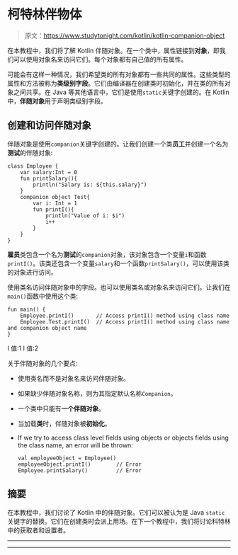 # 柯特林伴物体

> 原文：<https://www.studytonight.com/kotlin/kotlin-companion-object>

在本教程中，我们将了解 Kotlin 伴随对象。在一个类中，属性链接到**对象**，即我们可以使用对象名来访问它们。每个对象都有自己值的所有属性。

可能会有这样一种情况，我们希望类的所有对象都有一些共同的属性。这些类型的属性和方法被称为**类级别字段**。它们由编译器在创建类时初始化，并在类的所有对象之间共享。在 Java 等其他语言中，它们是使用`static`关键字创建的。在 Kotlin 中，**伴随对象**用于声明类级别字段。

## 创建和访问伴随对象

伴随对象是使用`companion`关键字创建的。让我们创建一个类**员工**并创建一个名为**测试**的伴随对象:

```
class Employee {
    var salary:Int = 0
    fun printSalary(){
        println("Salary is: ${this.salary}")
    }
    companion object Test{
        var i: Int = 1
        fun printI(){
            println("Value of i: $i")
            i++
        }
    }
}
```

**雇员**类包含一个名为**测试**的`companion`对象，该对象包含一个变量`i`和函数`printI()`。该类还包含一个变量`salary`和一个函数`printSalary()`，可以使用该类的对象进行访问。

使用类名访问伴随对象中的字段。也可以使用类名或对象名来访问它们。让我们在`main()`函数中使用这个类:

```
fun main() {
    Employee.printI()       // Access printI() method using class name
    Employee.Test.printI()  // Access printI() method using class name and companion object name
}
```

I 值:1
I 值:2

关于伴随对象的几个要点:

*   使用类名而不是对象名来访问伴随对象。

*   如果缺少伴随对象名称，则为其指定默认名称`Companion`。

*   一个类中只能有**一个伴随对象**。

*   当加载**类**时，伴随对象被**初始化**。

*   If we try to access class level fields using objects or objects fields using the class name, an error will be thrown:

    ```
    val employeeObject = Employee()
    employeeObject.printI()        // Error
    Employee.printSalary()         // Error
    ```

## 摘要

在本教程中，我们讨论了 Kotlin 中的伴随对象。它们可以被认为是 Java `static`关键字的替换。它们在创建类时会派上用场。在下一个教程中，我们将讨论科特林中的获取者和设置者。

* * *

* * *